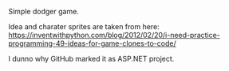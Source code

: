 Simple dodger game.

Idea and charater sprites are taken from here: https://inventwithpython.com/blog/2012/02/20/i-need-practice-programming-49-ideas-for-game-clones-to-code/

I dunno why GitHub marked it as ASP.NET project. 
